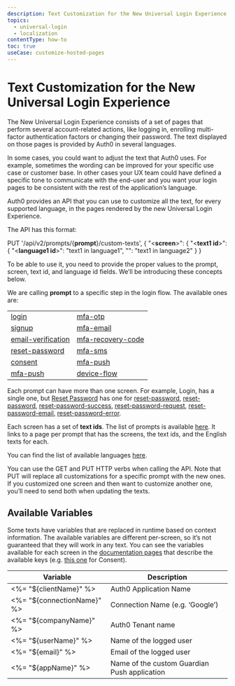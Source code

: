 ```yaml
---
description: Text Customization for the New Universal Login Experience
topics:
  - universal-login
  - localization
contentType: how-to
toc: true
useCase: customize-hosted-pages
---
```

# Text Customization for the New Universal Login Experience

The New Universal Login Experience consists of a set of pages that perform several account-related actions, like logging in, enrolling multi-factor authentication factors or changing their password. The text displayed on those pages is provided by Auth0 in several languages. 

In some cases, you could want to adjust the text that Auth0 uses. For example, sometimes the wording can be improved for your specific use case or customer base. In other cases your UX team could have defined a specific tone to communicate with the end-user and you want your login pages to be consistent with the rest of the application’s language.

Auth0 provides an API that you can use to customize all the text, for every supported language, in the pages rendered by the new Universal Login Experience. 

The API has this format:

PUT '/api/v2/prompts/{**prompt**}/custom-texts',
{
 "<**screen**>": {
   "<**text1 id**>": {
     "<**language1 id**>": "text1 in language1",
     "<language2 id>": "text1 in language2"    }
 }
 
To be able to use it, you need to provide the proper values to the prompt, screen, text id, and language id fields. We’ll be introducing these concepts below.

We are calling **prompt** to a specific step in the login flow. The available ones are: 

|  |  |
| ------------- |-------------| 
| [login](text-customization-prompts/login) | [mfa-otp](text-customization-prompts/mfa-otp) |   
| [signup](text-customization-prompts/signup) | [mfa-email](text-customization-prompts/mfa-email) |   
| [email-verification](text-customization-prompts/email-verification) | [mfa-recovery-code](text-customization-prompts/mfa-recovery-code) |   
| [reset-password](text-customization-prompts/reset-password) |  [mfa-sms](text-customization-prompts/mfa-sms) |  
| [consent](text-customization-prompts/consent) | [mfa-push](text-customization-prompts/login) |   
| [mfa-push](text-customization-prompts/mfa-push) | [device-flow](text-customization-prompts/device-flow) |


Each prompt can have more than one screen. For example, Login, has a single one, but [Reset Password](text-customization-prompts/reset-password) has one for [reset-password](text-customization-prompts/reset-password), 
[reset-password](text-customization-prompts/reset-password),
[reset-password-success](text-customization-prompts/reset-password-success),
[reset-password-request](text-customization-prompts/reset-password-request),
[reset-password-email](text-customization-prompts/reset-password-email),
[reset-password-error](text-customization-prompts/reset-password-error).

Each screen has a set of **text ids**. The list of prompts is available [here](text-customization-prompts/index). It links to a page per prompt that has the screens, the text ids, and the English texts for each.

You can find the list of available languages [here](/universal-login/i18n).

You can use the GET and PUT HTTP verbs when calling the API. Note that PUT will replace all customizations for a specific prompt with the new ones.  If you customized one screen and then want to customize another one, you’ll need to send both when updating the texts.

## Available Variables 

Some texts have variables that are replaced in runtime based on context information. The available variables are different per-screen, so it’s not guaranteed that they will work in any text. You can see the variables available for each screen in the [documentation pages](text-customization-prompts/index) that describe the available keys (e.g. [this one](text-customization-prompts/consent) for Consent).


| Variable | Description |
| ------------- |-------------| 
| <%= "${clientName}" %>| Auth0 Application Name | 
| <%= "${connectionName}" %> | Connection Name (e.g. ‘Google’)
| <%= "${companyName}" %>| Auth0 Tenant name| 
| <%= "${userName}" %>| Name of the logged user| 
| <%= "${email}" %> | Email of the logged user| 
| <%= "${appName}" %>| Name of the custom Guardian Push application | 
